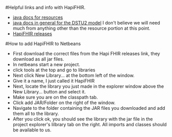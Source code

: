 #Helpful links and info with HapiFHIR.
* [java docs for 
resources](http://jamesagnew.github.io/hapi-fhir/apidocs-dstu2/index.html)
* [java docs in general for the DSTU2 
model](http://jamesagnew.github.io/hapi-fhir/apidocs-dstu2/index.html) I 
don't believe we will need much from anything other than the resource 
portion at this point.
* [HapiFHIR releases](https://github.com/jamesagnew/hapi-fhir/releases)

#How to add HapiFHIR to Netbeans
* First download the correct files from the Hapi FHIR releases link, 
they download as all jar files.
* In netbeans start a new project.
* click tools at the top and go to libraries
* Next click New Library... at the bottom left of the window.
* Give it a name, I just called it HapiFHIR
* Next, locate the library you just made in the explorer window above 
the New Library... button and select it.
* Make sure you are on the classpath tab.
* Click add JAR/Folder on the right of the window.
* Navigate to the folder containing the JAR files you downloaded and add 
them all to the library.
* After you click ok, you should see the library with the jar file in 
the project explorer's lilbrary tab on the right. All imports and 
classes should be available to us.
